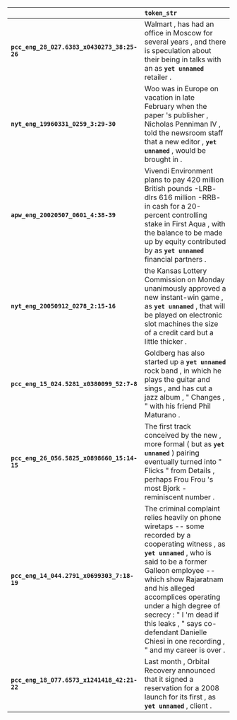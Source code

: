 |                                             | `token_str`                                                                                                                                                                                                                                                                                                                                                                           |
|:--------------------------------------------|:--------------------------------------------------------------------------------------------------------------------------------------------------------------------------------------------------------------------------------------------------------------------------------------------------------------------------------------------------------------------------------------|
| **`pcc_eng_28_027.6383_x0430273_38:25-26`** | Walmart , has had an office in Moscow for several years , and there is speculation about their being in talks with an as __``yet unnamed``__ retailer .                                                                                                                                                                                                                               |
| **`nyt_eng_19960331_0259_3:29-30`**         | Woo was in Europe on vacation in late February when the paper 's publisher , Nicholas Penniman IV , told the newsroom staff that a new editor , __``yet unnamed``__ , would be brought in .                                                                                                                                                                                           |
| **`apw_eng_20020507_0601_4:38-39`**         | Vivendi Environment plans to pay 420 million British pounds -LRB- dlrs 616 million -RRB- in cash for a 20-percent controlling stake in First Aqua , with the balance to be made up by equity contributed by as __``yet unnamed``__ financial partners .                                                                                                                               |
| **`nyt_eng_20050912_0278_2:15-16`**         | the Kansas Lottery Commission on Monday unanimously approved a new instant-win game , as __``yet unnamed``__ , that will be played on electronic slot machines the size of a credit card but a little thicker .                                                                                                                                                                       |
| **`pcc_eng_15_024.5281_x0380099_52:7-8`**   | Goldberg has also started up a __``yet unnamed``__ rock band , in which he plays the guitar and sings , and has cut a jazz album , " Changes , " with his friend Phil Maturano .                                                                                                                                                                                                      |
| **`pcc_eng_26_056.5825_x0898660_15:14-15`** | The first track conceived by the new , more formal ( but as __``yet unnamed``__ ) pairing eventually turned into " Flicks " from Details , perhaps Frou Frou 's most Bjork - reminiscent number .                                                                                                                                                                                     |
| **`pcc_eng_14_044.2791_x0699303_7:18-19`**  | The criminal complaint relies heavily on phone wiretaps -- some recorded by a cooperating witness , as __``yet unnamed``__ , who is said to be a former Galleon employee -- which show Rajaratnam and his alleged accomplices operating under a high degree of secrecy : " I 'm dead if this leaks , " says co-defendant Danielle Chiesi in one recording , " and my career is over . |
| **`pcc_eng_18_077.6573_x1241418_42:21-22`** | Last month , Orbital Recovery announced that it signed a reservation for a 2008 launch for its first , as __``yet unnamed``__ , client .                                                                                                                                                                                                                                              |